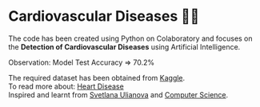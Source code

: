 # Cardiovascular Diseases 👨‍⚕️

The code has been created using Python on Colaboratory and focuses on the **Detection of Cardiovascular Diseases** using Artificial Intelligence.

Observation: Model Test Accuracy => 70.2%

The required dataset has been obtained from [Kaggle](https://www.kaggle.com/sulianova/cardiovascular-disease-dataset). <br/>
To read more about: [Heart Disease](https://www.mayoclinic.org/diseases-conditions/heart-disease/symptoms-causes/syc-20353118) <br/>
Inspired and learnt from [Svetlana Ulianova](https://www.kaggle.com/sulianova/eda-cardiovascular-data) and [Computer Science](https://www.youtube.com/channel/UCbmb5IoBtHZTpYZCDBOC1CA).
